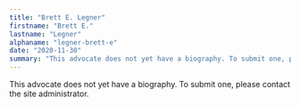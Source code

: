 ```yaml
---
title: "Brett E. Legner"
firstname: "Brett E."
lastname: "Legner"
alphaname: "legner-brett-e"
date: "2020-11-30"
summary: "This advocate does not yet have a biography. To submit one, please contact the site administrator."
---
```

This advocate does not yet have a biography. To submit one, please contact the site administrator.

